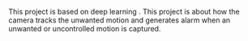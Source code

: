 This project is based on deep learning . This project is about how the camera tracks the unwanted motion and generates alarm when an unwanted or uncontrolled motion is captured.
